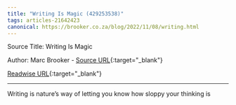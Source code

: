 ```yaml
---
title: "Writing Is Magic (429253538)"
tags: articles-21642423
canonical: https://brooker.co.za/blog/2022/11/08/writing.html
---
```


Source Title: Writing Is Magic

Author: Marc Brooker - [Source URL](https://brooker.co.za/blog/2022/11/08/writing.html){:target="_blank"}

[Readwise URL](https://readwise.io/open/429253538){:target="_blank"}

---

Writing is nature’s way of letting you know how sloppy your thinking is
